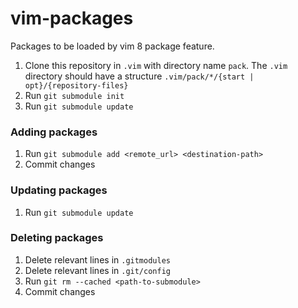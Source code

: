 # vim-packages

Packages to be loaded by vim 8 package feature.

1. Clone this repository in `.vim` with directory name `pack`. The `.vim` directory should have a structure `.vim/pack/*/{start | opt}/{repository-files}`
2. Run `git submodule init`
3. Run `git submodule update`

### Adding packages

1. Run `git submodule add <remote_url> <destination-path>`
2. Commit changes

### Updating packages

1. Run `git submodule update`

### Deleting packages

1. Delete relevant lines in `.gitmodules`
2. Delete relevant lines in `.git/config`
3. Run `git rm --cached <path-to-submodule>`
4. Commit changes

